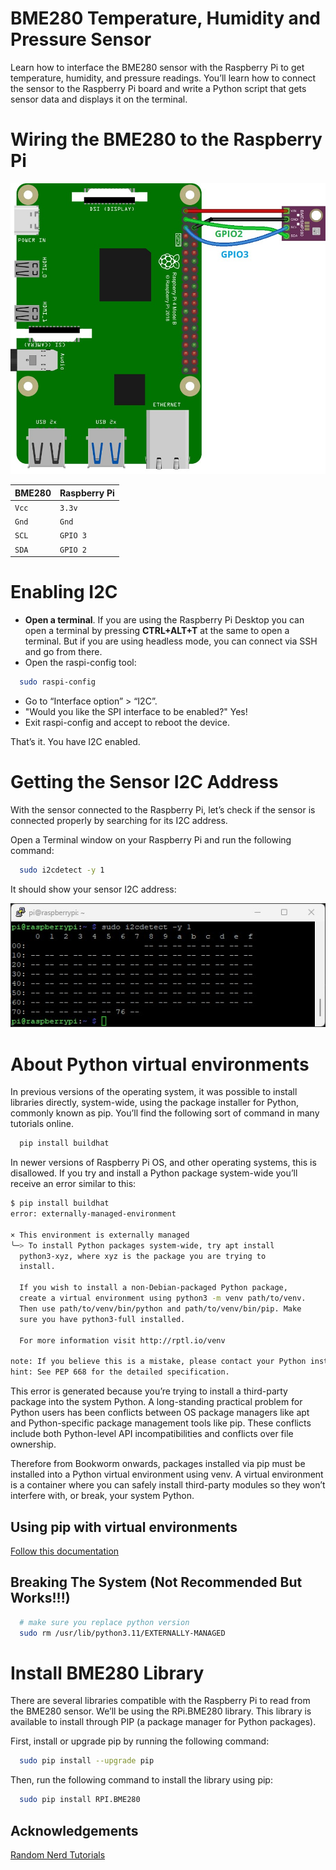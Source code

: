 
# BME280 Temperature, Humidity and Pressure Sensor

Learn how to interface the BME280 sensor with the Raspberry Pi to get temperature, humidity, and pressure readings. You’ll learn how to connect the sensor to the Raspberry Pi board and write a Python script that gets sensor data and displays it on the terminal.

# Wiring the BME280 to the Raspberry Pi

![reference-randomnerdtutorials](https://raw.githubusercontent.com/dhanushshettigar/getting-started-with-raspberry-pi/main/images/BME280-PI.jpg)

| BME280 | Raspberry Pi     |
| :-------- | :------- |
| `Vcc` | `3.3v` |
| `Gnd` | `Gnd` |
| `SCL` | `GPIO 3` |
| `SDA` | `GPIO 2` |

# Enabling I2C

- **Open a terminal**. If you are using the Raspberry Pi Desktop you can open a terminal by pressing **CTRL+ALT+T** at the same to open a terminal. But if you are using headless mode, you can connect via SSH and go from there.
- Open the raspi-config tool:

```bash
  sudo raspi-config
```
- Go to “Interface option” > “I2C”.
- "Would you like the SPI interface to be enabled?" Yes!
- Exit raspi-config and accept to reboot the device.

That’s it. You have I2C enabled.


# Getting the Sensor I2C Address

With the sensor connected to the Raspberry Pi, let’s check if the sensor is connected properly by searching for its I2C address.

Open a Terminal window on your Raspberry Pi and run the following command:


```bash
  sudo i2cdetect -y 1
```

It should show your sensor I2C address:

![reference-randomnerdtutorials](https://raw.githubusercontent.com/dhanushshettigar/getting-started-with-raspberry-pi/main/images/DETECT.jpg)

# About Python virtual environments

In previous versions of the operating system, it was possible to install libraries directly, system-wide, using the package installer for Python, commonly known as pip. You’ll find the following sort of command in many tutorials online.

```bash
  pip install buildhat
```

In newer versions of Raspberry Pi OS, and other operating systems, this is disallowed. If you try and install a Python package system-wide you’ll receive an error similar to this:

```bash
$ pip install buildhat
error: externally-managed-environment

× This environment is externally managed
╰─> To install Python packages system-wide, try apt install
  python3-xyz, where xyz is the package you are trying to
  install.

  If you wish to install a non-Debian-packaged Python package,
  create a virtual environment using python3 -m venv path/to/venv.
  Then use path/to/venv/bin/python and path/to/venv/bin/pip. Make
  sure you have python3-full installed.

  For more information visit http://rptl.io/venv

note: If you believe this is a mistake, please contact your Python installation or OS distribution provider. You can override this, at the risk of breaking your Python installation or OS, by passing --break-system-packages.
hint: See PEP 668 for the detailed specification.
```

This error is generated because you’re trying to install a third-party package into the system Python. A long-standing practical problem for Python users has been conflicts between OS package managers like apt and Python-specific package management tools like pip. These conflicts include both Python-level API incompatibilities and conflicts over file ownership.

Therefore from Bookworm onwards, packages installed via pip must be installed into a Python virtual environment using venv. A virtual environment is a container where you can safely install third-party modules so they won’t interfere with, or break, your system Python.

## Using pip with virtual environments

[Follow this documentation](https://www.raspberrypi.com/documentation/computers/os.html#installing-python-packages-using-apt)

## Breaking The System (Not Recommended But Works!!!)

```bash
  # make sure you replace python version
  sudo rm /usr/lib/python3.11/EXTERNALLY-MANAGED
```

# Install BME280 Library

There are several libraries compatible with the Raspberry Pi to read from the BME280 sensor. We’ll be using the RPi.BME280 library. This library is available to install through PIP (a package manager for Python packages).

First, install or upgrade pip by running the following command:

```bash
  sudo pip install --upgrade pip
```

Then, run the following command to install the library using pip:

```bash
  sudo pip install RPI.BME280
```
## Acknowledgements

 [Random Nerd Tutorials](https://randomnerdtutorials.com/)
